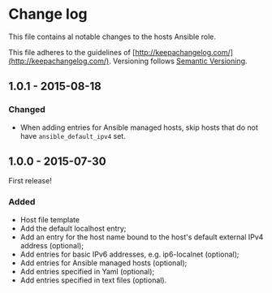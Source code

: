 # Change log

This file contains al notable changes to the hosts Ansible role.

This file adheres to the guidelines of [http://keepachangelog.com/](http://keepachangelog.com/). Versioning follows [Semantic Versioning](http://semver.org/).

## 1.0.1 - 2015-08-18

### Changed

- When adding entries for Ansible managed hosts, skip hosts that do not have `ansible_default_ipv4` set.

## 1.0.0 - 2015-07-30

First release!

### Added

- Host file template
- Add the default localhost entry;
- Add an entry for the host name bound to the host's default external IPv4 address (optional);
- Add entries for basic IPv6 addresses, e.g. ip6-localnet (optional);
- Add entries for Ansible managed hosts (optional);
- Add entries specified in Yaml (optional);
- Add entries specified in text files (optional).

